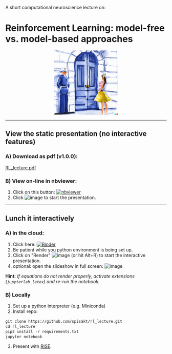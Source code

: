 A short computational neuroscience lecture on:

# Reinforcement Learning: model-free vs. model-based approaches

<center> <img src="fig/simbad.png"  width="200" height="200" center></center>

----------------------
## View the static presentation (no interactive features)

### A) Download as pdf (v1.0.0):
[RL_lecture.pdf](https://github.com/spisakt/rl_lecture/releases/download/1.0.0/RL_lecture.pdf)

### B) View on-line in nbviewer:
1. Click on this button: [![nbviewer](https://img.shields.io/badge/render-nbviewer-orange.svg)](https://nbviewer.org/github/spisakt/rl_lecture/blob/main/RL_lecture.ipynb)
2. Click ![image](https://user-images.githubusercontent.com/21124251/221004883-bfa82156-18db-438a-859d-f7aac3f1d61d.png) to start the presentation.


----------------------
## Lunch it interactively

### A) In the cloud:
1. Click here: [![Binder](https://mybinder.org/badge_logo.svg)](https://mybinder.org/v2/gh/spisakt/rl_lecture/HEAD?labpath=RL_lecture.ipynb)
2. Be patient while you python environment is being set up.
3. Click on "Render" ![image](https://user-images.githubusercontent.com/21124251/220990329-3fb6a07a-b829-4edd-9821-d59f823d0700.png)
 (or hit Alt+R) to start the interactive presentation.
4. optional: open the slideshow in full screen: ![image](https://user-images.githubusercontent.com/21124251/220992618-d661b273-bb52-4849-a6b8-c505ce4b0cdd.png)

**Hint:** *If equations do not render properly, activate extensions (`jupyterlab_latex`) and re-run the notebook.*


### B) Locally
1. Set up a python interpreter (e.g. Miniconda)
2. Install repo:
```
git clone https://github.com/spisakt/rl_lecture.git
cd rl_lecture
pip3 install -r requirements.txt
jupyter notebook
```
3. Present with [RISE](https://rise.readthedocs.io/en/stable/index.html).
